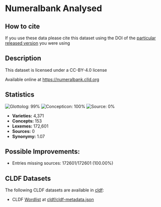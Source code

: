 # Numeralbank Analysed

## How to cite

If you use these data please cite
this dataset using the DOI of the [particular released version](../../releases/) you were using

## Description


This dataset is licensed under a CC-BY-4.0 license

Available online at https://numeralbank.clld.org

## Statistics


![Glottolog: 99%](https://img.shields.io/badge/Glottolog-99%25-green.svg "Glottolog: 99%")
![Concepticon: 100%](https://img.shields.io/badge/Concepticon-100%25-brightgreen.svg "Concepticon: 100%")
![Source: 0%](https://img.shields.io/badge/Source-0%25-red.svg "Source: 0%")

- **Varieties:** 4,371
- **Concepts:** 153
- **Lexemes:** 172,601
- **Sources:** 0
- **Synonymy:** 1.07

## Possible Improvements:



- Entries missing sources: 172601/172601 (100.00%)

## CLDF Datasets

The following CLDF datasets are available in [cldf](cldf):

- CLDF [Wordlist](https://github.com/cldf/cldf/tree/master/modules/Wordlist) at [cldf/cldf-metadata.json](cldf/cldf-metadata.json)